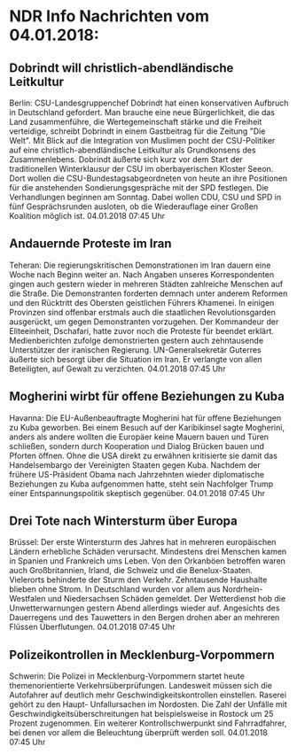 # NDR Info Nachrichten vom 04.01.2018:


## Dobrindt will christlich-abendländische Leitkultur
Berlin:      CSU-Landesgruppenchef Dobrindt hat einen konservativen Aufbruch in Deutschland gefordert. Man brauche eine neue Bürgerlichkeit, die das Land zusammenführe, die Wertegemeinschaft stärke und die Freiheit verteidige, schreibt Dobrindt in einem Gastbeitrag für die Zeitung "Die Welt". Mit Blick auf die Integration von Muslimen pocht der CSU-Politiker auf eine christlich-abendländische Leitkultur als Grundkonsens des Zusammenlebens. Dobrindt äußerte sich kurz vor dem Start der traditionellen Winterklausur der CSU im oberbayerischen Kloster Seeon. Dort wollen die CSU-Bundestagsabgeordneten von heute an ihre Positionen für die anstehenden Sondierungsgespräche mit der SPD festlegen. Die Verhandlungen beginnen am Sonntag. Dabei wollen CDU, CSU und SPD in fünf Gesprächsrunden ausloten, ob die Wiederauflage einer Großen Koalition möglich ist. 04.01.2018 07:45 Uhr 

## Andauernde Proteste im Iran
Teheran: 	Die regierungskritischen Demonstrationen im Iran dauern eine Woche nach Beginn weiter an. Nach Angaben unseres Korrespondenten gingen auch gestern wieder in mehreren Städten zahlreiche Menschen auf die Straße. Die Demonstranten forderten demnach unter anderem Reformen und den Rücktritt des Obersten geistlichen Führers Khamenei. In einigen Provinzen sind offenbar erstmals auch die staatlichen Revolutionsgarden ausgerückt, um gegen Demonstranten vorzugehen. Der Kommandeur der Eliteeinheit, Dschafari, hatte zuvor noch die Proteste für beendet erklärt. Medienberichten zufolge demonstrierten gestern auch zehntausende Unterstützer der iranischen Regierung. UN-Generalsekretär Guterres äußerte sich besorgt über die Situation im Iran. Er verlangte von allen Beteiligten, auf Gewalt zu verzichten. 04.01.2018 07:45 Uhr 

## Mogherini wirbt für offene Beziehungen zu Kuba
Havanna: Die EU-Außenbeauftragte Mogherini hat für offene Beziehungen zu Kuba geworben. Bei einem Besuch auf der Karibikinsel sagte Mogherini, anders als andere wollten die Europäer keine Mauern bauen und Türen schließen, sondern durch Kooperation und Dialog Brücken bauen und Pforten öffnen. Ohne die USA direkt zu erwähnen kritisierte sie damit das Handelsembargo der Vereinigten Staaten gegen Kuba. Nachdem der frühere US-Präsident Obama nach Jahrzehnten wieder diplomatische Beziehungen zu Kuba aufgenommen hatte, steht sein Nachfolger Trump einer Entspannungspolitik skeptisch gegenüber. 04.01.2018 07:45 Uhr 

## Drei Tote nach Wintersturm über Europa
Brüssel: Der erste Wintersturm des Jahres hat in mehreren europäischen Ländern erhebliche Schäden verursacht. Mindestens drei Menschen kamen in Spanien und Frankreich ums Leben. Von den Orkanböen betroffen waren auch Großbritannien, Irland, die Schweiz und die Benelux-Staaten. Vielerorts behinderte der Sturm den Verkehr. Zehntausende Haushalte blieben ohne Strom. In Deutschland wurden vor allem aus Nordrhein-Westfalen und Niedersachsen Schäden gemeldet. Der Wetterdienst hob die Unwetterwarnungen gestern Abend allerdings wieder auf. Angesichts des Dauerregens und des Tauwetters in den Bergen drohen aber an mehreren Flüssen Überflutungen. 04.01.2018 07:45 Uhr 

## Polizeikontrollen in Mecklenburg-Vorpommern
Schwerin: Die Polizei in Mecklenburg-Vorpommern startet heute themenorientierte Verkehrsüberprüfungen. Landesweit müssen sich die Autofahrer auf deutlich mehr Geschwindigkeitskontrollen einstellen. Raserei gehört zu den Haupt- Unfallursachen im Nordosten. Die Zahl der Unfälle mit Geschwindigkeitsüberschreitungen hat beispielsweise in Rostock um 25 Prozent zugenommen. Ein weiterer Kontrollschwerpunkt sind Fahrradfahrer, bei denen vor allem die Beleuchtung überprüft werden soll. 04.01.2018 07:45 Uhr 
